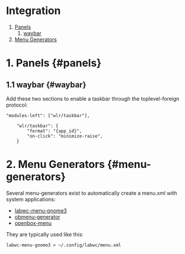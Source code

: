 # Integration

1. [Panels](#panels)
    1. [waybar](#waybar)
2. [Menu Generators](#menu-generators)


# 1. Panels {#panels}

## 1.1 waybar {#waybar}

Add these two sections to enable a taskbar through the toplevel-foreign protocol:

```
"modules-left": ["wlr/taskbar"],
```

```
    "wlr/taskbar": {
        "format": "{app_id}",
        "on-click": "minimize-raise",
    }
```

# 2. Menu Generators {#menu-generators}

Several menu-generators exist to automatically create a menu.xml with system
applications:

- [labwc-menu-gnome3](https://github.com/labwc/labwc-menu-gnome3)
- [obmenu-generator](https://trizenx.blogspot.com/2012/02/obmenu-generator.html)
- [openbox-menu](http://fabrice.thiroux.free.fr/openbox-menu_en.html)

They are typically used like this:

```
labwc-menu-gnome3 > ~/.config/labwc/menu.xml
```

